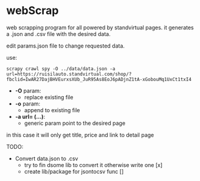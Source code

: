 # webScrap

web scrapping program for all powered by standvirtual pages.
it generates a .json and .csv file with the desired data.

edit params.json file to change requested data.

use:
```
scrapy crawl spy -O ../data/data.json -a url=https://ruisilauto.standvirtual.com/shop/?fbclid=IwAR27DajBHVEurxsXUb_JuR95As8EoJ6pADjnZ1tA-xGobouMq1UxCt1txI4
```

- **-O** param:
	- replace existing file 
- **-o** param:
	- append to existing file
- **-a url= (...)**:
	- generic param point to the desired page

in this case it will only get title, price and link to detail page

TODO:
- Convert data.json to .csv
	- try to fin dsome lib to convert it otherwise write one [x]
	- create lib/package for jsontocsv func []
